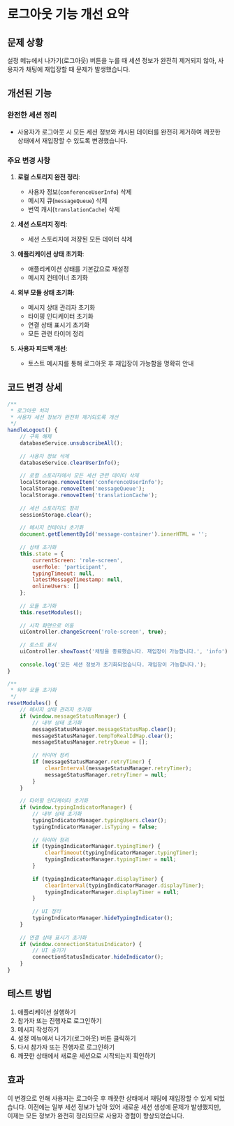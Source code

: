 # 로그아웃 기능 개선 요약

## 문제 상황
설정 메뉴에서 나가기(로그아웃) 버튼을 누를 때 세션 정보가 완전히 제거되지 않아, 사용자가 채팅에 재입장할 때 문제가 발생했습니다.

## 개선된 기능

### 완전한 세션 정리
- 사용자가 로그아웃 시 모든 세션 정보와 캐시된 데이터를 완전히 제거하여 깨끗한 상태에서 재입장할 수 있도록 변경했습니다.

### 주요 변경 사항
1. **로컬 스토리지 완전 정리**:
   - 사용자 정보(`conferenceUserInfo`) 삭제
   - 메시지 큐(`messageQueue`) 삭제
   - 번역 캐시(`translationCache`) 삭제

2. **세션 스토리지 정리**:
   - 세션 스토리지에 저장된 모든 데이터 삭제

3. **애플리케이션 상태 초기화**:
   - 애플리케이션 상태를 기본값으로 재설정
   - 메시지 컨테이너 초기화

4. **외부 모듈 상태 초기화**:
   - 메시지 상태 관리자 초기화
   - 타이핑 인디케이터 초기화
   - 연결 상태 표시기 초기화
   - 모든 관련 타이머 정리

5. **사용자 피드백 개선**:
   - 토스트 메시지를 통해 로그아웃 후 재입장이 가능함을 명확히 안내

## 코드 변경 상세

```javascript
/**
 * 로그아웃 처리
 * 사용자 세션 정보가 완전히 제거되도록 개선
 */
handleLogout() {
    // 구독 해제
    databaseService.unsubscribeAll();
    
    // 사용자 정보 삭제
    databaseService.clearUserInfo();
    
    // 로컬 스토리지에서 모든 세션 관련 데이터 삭제
    localStorage.removeItem('conferenceUserInfo');
    localStorage.removeItem('messageQueue');
    localStorage.removeItem('translationCache');
    
    // 세션 스토리지도 정리
    sessionStorage.clear();
    
    // 메시지 컨테이너 초기화
    document.getElementById('message-container').innerHTML = '';
    
    // 상태 초기화
    this.state = {
        currentScreen: 'role-screen',
        userRole: 'participant',
        typingTimeout: null,
        latestMessageTimestamp: null,
        onlineUsers: []
    };
    
    // 모듈 초기화
    this.resetModules();
    
    // 시작 화면으로 이동
    uiController.changeScreen('role-screen', true);
    
    // 토스트 표시
    uiController.showToast('채팅을 종료했습니다. 재입장이 가능합니다.', 'info');
    
    console.log('모든 세션 정보가 초기화되었습니다. 재입장이 가능합니다.');
}

/**
 * 외부 모듈 초기화
 */
resetModules() {
    // 메시지 상태 관리자 초기화
    if (window.messageStatusManager) {
        // 내부 상태 초기화
        messageStatusManager.messageStatusMap.clear();
        messageStatusManager.tempToRealIdMap.clear();
        messageStatusManager.retryQueue = [];
        
        // 타이머 정리
        if (messageStatusManager.retryTimer) {
            clearInterval(messageStatusManager.retryTimer);
            messageStatusManager.retryTimer = null;
        }
    }
    
    // 타이핑 인디케이터 초기화
    if (window.typingIndicatorManager) {
        // 내부 상태 초기화
        typingIndicatorManager.typingUsers.clear();
        typingIndicatorManager.isTyping = false;
        
        // 타이머 정리
        if (typingIndicatorManager.typingTimer) {
            clearTimeout(typingIndicatorManager.typingTimer);
            typingIndicatorManager.typingTimer = null;
        }
        
        if (typingIndicatorManager.displayTimer) {
            clearInterval(typingIndicatorManager.displayTimer);
            typingIndicatorManager.displayTimer = null;
        }
        
        // UI 정리
        typingIndicatorManager.hideTypingIndicator();
    }
    
    // 연결 상태 표시기 초기화
    if (window.connectionStatusIndicator) {
        // UI 숨기기
        connectionStatusIndicator.hideIndicator();
    }
}
```

## 테스트 방법

1. 애플리케이션 실행하기
2. 참가자 또는 진행자로 로그인하기
3. 메시지 작성하기
4. 설정 메뉴에서 나가기(로그아웃) 버튼 클릭하기
5. 다시 참가자 또는 진행자로 로그인하기
6. 깨끗한 상태에서 새로운 세션으로 시작되는지 확인하기

## 효과

이 변경으로 인해 사용자는 로그아웃 후 깨끗한 상태에서 채팅에 재입장할 수 있게 되었습니다. 이전에는 일부 세션 정보가 남아 있어 새로운 세션 생성에 문제가 발생했지만, 이제는 모든 정보가 완전히 정리되므로 사용자 경험이 향상되었습니다.
